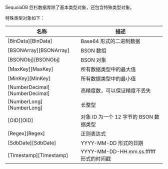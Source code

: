 SequoiaDB 巨杉数据库除了基本类型对象，还包含特殊类型对象。

特殊类型对象如下：

| 名称 | 描述 |
|------|------|
| [BinData][BinData] | Base64 形式的二进制数据 |
| [BSONArray][BSONArray] | BSON 数组 |
| [BSONObj][BSONObj] | BSON 对象 |
| [MaxKey][MaxKey] | 所有数据类型中的最大值 |
| [MinKey][MinKey] | 所有数据类型中的最小值 |
| [NumberDecimal][NumberDecimal] | 高精度数，可以保证精度不丢失 |
| [NumberLong][NumberLong] | 长整型 |
| [OID][OID] | 对象 ID 为一个 12 字节的 BSON 数据类型 |
| [Regex][Regex] | 正则表达式 |
| [SdbDate][SdbDate] | YYYY-MM-DD 形式的日期 |
| [Timestamp][Timestamp] | YYYY-MM-DD-HH.mm.ss.ffffff 形式的时间戳 |

[^_^]:
     本文使用的所有引用及链接
[BinData]:manual/Manual/Sequoiadb_Command/SpecialObjects/BinData.md
[BSONArray]:manual/Manual/Sequoiadb_Command/SpecialObjects/BSONArray.md
[BSONObj]:manual/Manual/Sequoiadb_Command/SpecialObjects/BSONObj.md
[MaxKey]:manual/Manual/Sequoiadb_Command/SpecialObjects/MaxKey.md
[MinKey]:manual/Manual/Sequoiadb_Command/SpecialObjects/MinKey.md
[NumberDecimal]:manual/Manual/Sequoiadb_Command/SpecialObjects/NumberDecimal.md
[NumberLong]:manual/Manual/Sequoiadb_Command/SpecialObjects/NumberLong.md
[OID]:manual/Manual/Sequoiadb_Command/SpecialObjects/OID.md
[Regex]:manual/Manual/Sequoiadb_Command/SpecialObjects/Regex.md
[SdbDate]:manual/Manual/Sequoiadb_Command/SpecialObjects/SdbDate.md
[Timestamp]:manual/Manual/Sequoiadb_Command/SpecialObjects/Timestamp.md